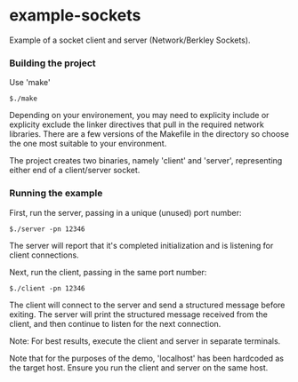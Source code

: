 # example-sockets
Example of a socket client and server (Network/Berkley Sockets). 


### Building the project
Use 'make'

    $./make

Depending on your environement, you may need to explicity include or explicity exclude the linker directives that pull in the required network libraries. There are a few versions of the Makefile in the directory so choose the one most suitable to your environment. 

The project creates two binaries, namely 'client' and 'server', representing either end of a client/server socket.

### Running the example
First, run the server, passing in a unique (unused) port number:

    $./server -pn 12346
    
The server will report that it's completed initialization and is listening for client connections.
    
Next, run the client, passing in the same port number:

    $./client -pn 12346

The client will connect to the server and send a structured message before exiting. The server will print the structured message received from the client, and then continue to listen for the next connection. 

Note: For best results, execute the client and server in separate terminals. 

Note that for the purposes of the demo, 'localhost' has been hardcoded as the target host. Ensure you run the client and server on the same host.
 
